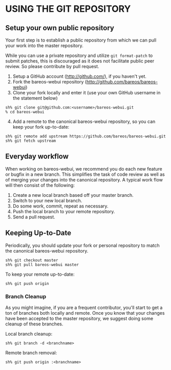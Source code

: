 # USING THE GIT REPOSITORY

## Setup your own public repository

Your first step is to establish a public repository from which we can
pull your work into the master repository. 

While you can use a private repository and utilize ``git format-patch`` to
submit patches, this is discouraged as it does not facilitate public peer
review. So please contribute by pull request.

1. Setup a GitHub account (http://github.com/), if you haven't yet.
2. Fork the bareos-webui repository (http://github.com/bareos/bareos-webui)
3. Clone your fork locally and enter it (use your own GitHub username in the statement below)

```
sh% git clone git@github.com:<username>/bareos-webui.git
% cd bareos-webui
```

4. Add a remote to the canonical bareos-webui repository, so you can keep your fork up-to-date:

```
sh% git remote add upstream https://github.com/bareos/bareos-webui.git
sh% git fetch upstream
```

## Everyday workflow

When working on bareos-webui, we recommend you do each new feature or bugfix in a new branch. 
This simplifies the task of code review as well as of merging your changes into the canonical 
repository. A typical work flow will then consist of the following:

1. Create a new local branch based off your master branch.
2. Switch to your new local branch.
3. Do some work, commit, repeat as necessary.
4. Push the local branch to your remote repository.
5. Send a pull request.

## Keeping Up-to-Date

Periodically, you should update your fork or personal repository to match the canonical bareos-webui 
repository.

```
sh% git checkout master
sh% git pull bareos-webui master
```
To keep your remote up-to-date:

```
sh% git push origin
```

### Branch Cleanup

As you might imagine, if you are a frequent contributor, you'll start to get a ton of branches both 
locally and remote. Once you know that your changes have been accepted to the master repository, we
suggest doing some cleanup of these branches.

Local branch cleanup:

```
sh% git branch -d <branchname>
```

Remote branch removal:

```
sh% git push origin :<branchname>
```

